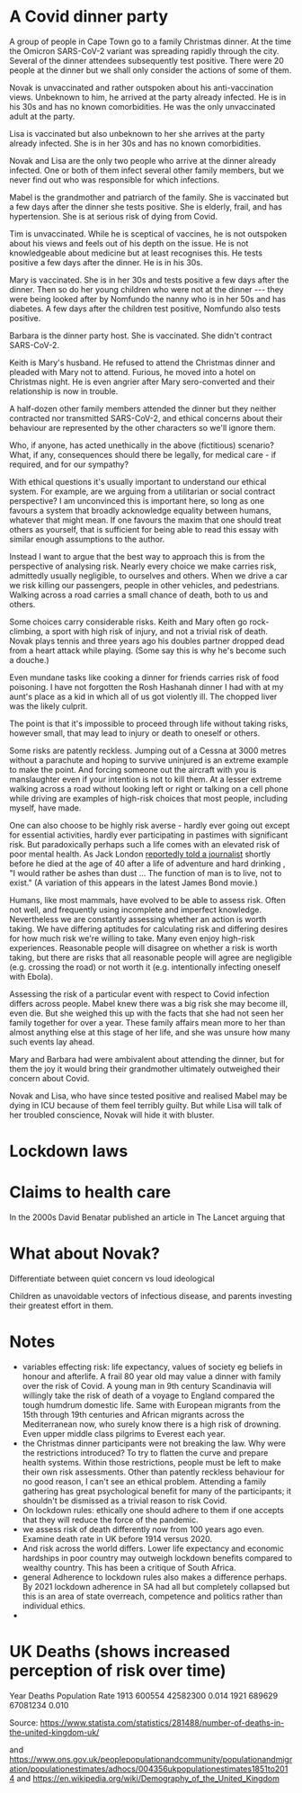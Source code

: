 # A Covid dinner party

A group of people in Cape Town go to a family Christmas dinner. At the time the
Omicron SARS-CoV-2 variant was spreading rapidly through the city. Several of
the dinner attendees subsequently test positive. There were 20 people at the
dinner but we shall only consider the actions of some of them.

Novak is unvaccinated and rather outspoken about his anti-vaccination views.
Unbeknown to him, he arrived at the party already infected. He is in his 30s and
has no known comorbidities. He was the only unvaccinated adult at the party.

Lisa is vaccinated but also unbeknown to her she arrives at the party already
infected. She is in her 30s and has no known comorbidities.

Novak and Lisa are the only two people who arrive at the dinner already
infected. One or both of them infect several other family members, but we never
find out who was responsible for which infections.

Mabel is the grandmother and patriarch of the family. She is vaccinated but a
few days after the dinner she tests positive. She is elderly, frail, and has
hypertension. She is at serious risk of dying from Covid.

Tim is unvaccinated. While he is sceptical of vaccines, he is not outspoken
about his views and feels out of his depth on the issue. He is not knowledgeable
about medicine but at least recognises this. He tests positive a few days after
the dinner. He is in his 30s.

Mary is vaccinated. She is in her 30s and tests positive a few days after the
dinner. Then so do her young children who were not at the dinner --- they were
being looked after by Nomfundo the nanny who is in her 50s and has diabetes. A
few days after the children test positive, Nomfundo also tests positive.

Barbara is the dinner party host. She is vaccinated. She didn't contract
SARS-CoV-2.

Keith is Mary's husband. He refused to attend the Christmas dinner and pleaded
with Mary not to attend. Furious, he moved into a hotel on Christmas night. He
is even angrier after Mary sero-converted and their relationship is now in
trouble.

A half-dozen other family members attended the dinner but they neither
contracted nor transmitted SARS-CoV-2, and ethical concerns about their
behaviour are represented by the other characters so we'll ignore them.

Who, if anyone, has acted unethically in the above (fictitious) scenario? What,
if any, consequences should there be legally, for medical care - if required,
and for our sympathy?

With ethical questions it's usually important to understand our ethical system.
For example, are we arguing from a utilitarian or social contract perspective? I
am unconvinced this is important here, so long as one favours a system that
broadly acknowledge equality between humans, whatever that might mean. If one
favours the maxim that one should treat others as yourself, that is sufficient
for being able to read this essay with similar enough assumptions to the author.

Instead I want to argue that the best way to approach this is from the
perspective of analysing risk. Nearly every choice we make carries risk,
admittedly usually negligible, to ourselves and others. When we drive a car we
risk killing our passengers, people in other vehicles, and pedestrians. Walking
across a road carries a small chance of death, both to us and others.

Some choices carry considerable risks. Keith and Mary often go rock-climbing, a
sport with high risk of injury, and not a trivial risk of death. Novak plays
tennis and three years ago his doubles partner dropped dead from a heart attack
while playing. (Some say this is why he's become such a douche.)

Even mundane tasks like cooking a dinner for friends carries risk of food
poisoning. I have not forgotten the Rosh Hashanah dinner I had with at my aunt's
place as a kid in which all of us got violently ill. The chopped liver was the
likely culprit.

The point is that it's impossible to proceed through life without taking risks,
however small, that may lead to injury or death to oneself or others.

Some risks are patently reckless. Jumping out of a Cessna at $3000$ metres
without a parachute and hoping to survive uninjured is an extreme example to
make the point. And forcing someone out the aircraft with you is manslaughter
even if your intention is not to kill them. At a lesser extreme walking across a
road without looking left or right or talking on a cell phone while driving are
examples of high-risk choices that most people, including myself, have made.

One can also choose to be highly risk averse - hardly ever going out except for
essential activities, hardly ever participating in pastimes with significant
risk. But paradoxically perhaps such a life comes with an elevated risk of poor
mental health. As Jack London [reportedly told a journalist][NPR] shortly before he
died at the age of 40 after a life of adventure and hard drinking , "I would
rather be ashes than dust ... The function of man is to live, not to exist." (A
variation of this appears in the latest James Bond movie.)

Humans, like most mammals, have evolved to be able to assess risk. Often not
well, and frequently using incomplete and imperfect knowledge. Nevertheless we
are constantly assessing whether an action is worth taking. We have differing
aptitudes for calculating risk and differing desires for how much risk we're
willing to take. Many even enjoy high-risk experiences. Reasonable people will
disagree on whether a risk is worth taking, but there are risks that all
reasonable people will agree are negligible (e.g. crossing the road) or not
worth it (e.g. intentionally infecting oneself with Ebola).

Assessing the risk of a particular event with respect to Covid infection differs
across people. Mabel knew there was a big risk she may become ill, even die. But
she weighed this up with the facts that she had not seen her family together for
over a year. These family affairs mean more to her than almost anything else at
this stage of her life, and she was unsure how many such events lay ahead.

Mary and Barbara had were ambivalent about attending the dinner, but for them
the joy it would bring their grandmother ultimately outweighed their concern
about Covid.

Novak and Lisa, who have since tested positive and realised Mabel may be dying
in ICU because of them feel terribly guilty. But while Lisa will talk of her
troubled conscience, Novak will hide it with bluster.

# Lockdown laws


# Claims to health care

In the 2000s David Benatar published an article in The Lancet arguing that

# What about Novak?

Differentiate between quiet concern vs loud ideological

Children as unavoidable vectors of infectious disease, and parents investing
their greatest effort in them.

# Notes

- variables effecting risk: life expectancy, values of society eg beliefs in honour and afterlife. A frail 80 year old may value a dinner with family over the risk of Covid. A young man in 9th century Scandinavia will willingly take the risk of death of a voyage to England compared the tough humdrum domestic life. Same with European migrants from the 15th through 19th centuries and African migrants across the Mediterranean now, who surely know there is a high risk of drowning. Even upper middle class pilgrims to Everest each year.
- the Christmas dinner participants were not breaking the law. Why were the restrictions introduced? To try to  flatten the curve and prepare health systems. Within those restrictions, people must be left to make their own risk assessments. Other than patently reckless behaviour for no good reason, I can't see an ethical problem. Attending a family gathering has great psychological benefit for many of the participants; it shouldn't be dismissed as a trivial reason to risk Covid.
- On lockdown rules: ethically one should adhere to them if one accepts that they will reduce the force of the pandemic.
- we assess risk of death differently now from 100 years ago even. Examine death rate in UK before 1914 versus 2020.
- And risk across the world differs. Lower life expectancy and economic hardships in poor country may outweigh lockdown benefits compared to wealthy country. This has been a critique of South Africa.
- general Adherence to lockdown rules also makes a difference perhaps. By  2021 lockdown adherence in SA  had all but completely collapsed but this is an area of state overreach, competence and politics rather than individual ethics.
-

# UK Deaths (shows increased perception of risk over time)
Year    Deaths  Population  Rate
1913 	600554 	42582300 	0.014
1921 	689629 	67081234 	0.010

Source: https://www.statista.com/statistics/281488/number-of-deaths-in-the-united-kingdom-uk/

and https://www.ons.gov.uk/peoplepopulationandcommunity/populationandmigration/populationestimates/adhocs/004356ukpopulationestimates1851to2014
and https://en.wikipedia.org/wiki/Demography_of_the_United_Kingdom


[NPR]: https://www.npr.org/2013/10/17/230497660/jack-london-believed-function-of-man-is-to-live-not-to-exist
